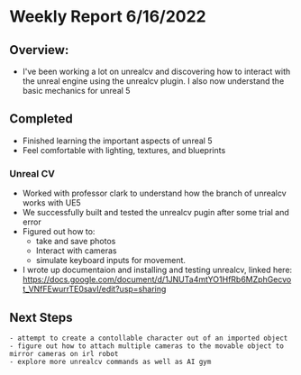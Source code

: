 # Weekly Report 6/16/2022
## Overview:
  - I've been working a lot on unrealcv and discovering how to interact with the unreal engine using the unrealcv plugin. I also now understand the basic mechanics for unreal 5
## Completed
  - Finished learning the important aspects of unreal 5
  - Feel comfortable with lighting, textures, and blueprints
### Unreal CV
  - Worked with professor clark to understand how the branch of unrealcv works with UE5
  - We successfully built and tested the unrealcv pugin after some trial and error
  - Figured out how to:
    - take and save photos
    - Interact with cameras
    - simulate keyboard inputs for movement.
  - I wrote up documentaion and installing and testing unrealcv, linked here: https://docs.google.com/document/d/1JNUTa4mtYO1HfRb6MZphGecvot_VNfFEwurrTE0savI/edit?usp=sharing
  ## Next Steps
    - attempt to create a contollable character out of an imported object
    - figure out how to attach multiple cameras to the movable object to mirror cameras on irl robot
    - explore more unrealcv commands as well as AI gym 
